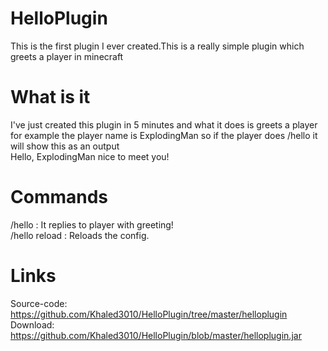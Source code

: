 # HelloPlugin
This is the first plugin I ever created.This is a really simple plugin which greets a player in minecraft
# What is it
I've just created this plugin in 5 minutes and what it does is greets a player for example the player name is ExplodingMan so if the player does /hello   it will show this as an output       
        Hello, ExplodingMan nice to meet you!
# Commands
/hello : It replies to player with greeting!      
/hello reload : Reloads the config.
# Links
Source-code: https://github.com/Khaled3010/HelloPlugin/tree/master/helloplugin      
  Download: https://github.com/Khaled3010/HelloPlugin/blob/master/helloplugin.jar
